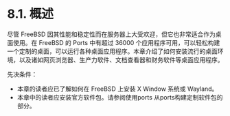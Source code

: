 # 8.1. 概述


尽管 FreeBSD 因其性能和稳定性而在服务器上大受欢迎，但它也非常适合作为桌面使用。在 FreeBSD 的 Ports 中有超过 36000 个应用程序可用，可以轻松构建一个定制的桌面，可以运行各种桌面应用程序。本章介绍了如何安装流行的桌面环境，以及诸如网页浏览器、生产力软件、文档查看器和财务软件等桌面应用程序。

 先决条件：

* 本章的读者应已了解如何在 FreeBSD 上安装 X Window  系统或 Wayland。
* 本章中的读者应安装官方软件包。请参阅使用ports 从ports构建定制软件包的部分。
